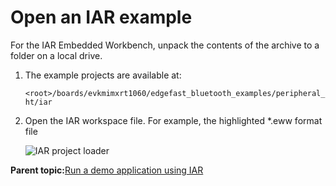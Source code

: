 # Open an IAR example

For the IAR Embedded Workbench, unpack the contents of the archive to a folder on a local drive.

1.  The example projects are available at:

    `<root>/boards/evkmimxrt1060/edgefast_bluetooth_examples/peripheral_ht/iar`

2.  Open the IAR workspace file. For example, the highlighted \*.eww format file

    ![](../images/image6.png "IAR project
    							loader")


**Parent topic:**[Run a demo application using IAR](../topics/run_a_demo_application_using_iar.md)

